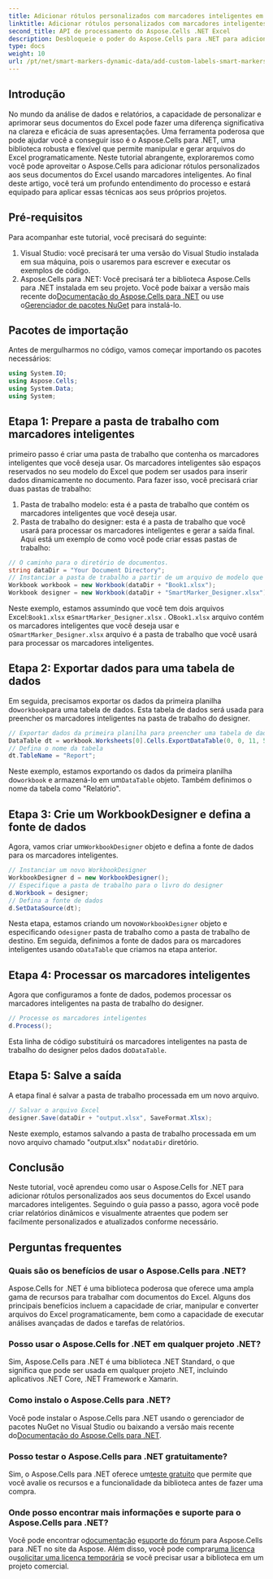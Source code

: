 ```yaml
---
title: Adicionar rótulos personalizados com marcadores inteligentes em Aspose.Cells
linktitle: Adicionar rótulos personalizados com marcadores inteligentes em Aspose.Cells
second_title: API de processamento do Aspose.Cells .NET Excel
description: Desbloqueie o poder do Aspose.Cells para .NET para adicionar rótulos personalizados e marcadores inteligentes aos seus documentos do Excel. Siga este tutorial passo a passo e crie relatórios dinâmicos e visualmente atraentes.
type: docs
weight: 10
url: /pt/net/smart-markers-dynamic-data/add-custom-labels-smart-markers/
---
```

## Introdução
No mundo da análise de dados e relatórios, a capacidade de personalizar e aprimorar seus documentos do Excel pode fazer uma diferença significativa na clareza e eficácia de suas apresentações. Uma ferramenta poderosa que pode ajudar você a conseguir isso é o Aspose.Cells para .NET, uma biblioteca robusta e flexível que permite manipular e gerar arquivos do Excel programaticamente.
Neste tutorial abrangente, exploraremos como você pode aproveitar o Aspose.Cells para adicionar rótulos personalizados aos seus documentos do Excel usando marcadores inteligentes. Ao final deste artigo, você terá um profundo entendimento do processo e estará equipado para aplicar essas técnicas aos seus próprios projetos.
## Pré-requisitos
Para acompanhar este tutorial, você precisará do seguinte:
1. Visual Studio: você precisará ter uma versão do Visual Studio instalada em sua máquina, pois o usaremos para escrever e executar os exemplos de código.
2.  Aspose.Cells para .NET: Você precisará ter a biblioteca Aspose.Cells para .NET instalada em seu projeto. Você pode baixar a versão mais recente do[Documentação do Aspose.Cells para .NET](https://reference.aspose.com/cells/net/) ou use o[Gerenciador de pacotes NuGet](https://www.nuget.org/packages/Aspose.Cells/) para instalá-lo.
## Pacotes de importação
Antes de mergulharmos no código, vamos começar importando os pacotes necessários:
```csharp
using System.IO;
using Aspose.Cells;
using System.Data;
using System;
```
## Etapa 1: Prepare a pasta de trabalho com marcadores inteligentes
primeiro passo é criar uma pasta de trabalho que contenha os marcadores inteligentes que você deseja usar. Os marcadores inteligentes são espaços reservados no seu modelo do Excel que podem ser usados para inserir dados dinamicamente no documento.
Para fazer isso, você precisará criar duas pastas de trabalho:
1. Pasta de trabalho modelo: esta é a pasta de trabalho que contém os marcadores inteligentes que você deseja usar.
2. Pasta de trabalho do designer: esta é a pasta de trabalho que você usará para processar os marcadores inteligentes e gerar a saída final.
Aqui está um exemplo de como você pode criar essas pastas de trabalho:
```csharp
// O caminho para o diretório de documentos.
string dataDir = "Your Document Directory";
// Instanciar a pasta de trabalho a partir de um arquivo de modelo que contém marcadores inteligentes
Workbook workbook = new Workbook(dataDir + "Book1.xlsx");
Workbook designer = new Workbook(dataDir + "SmartMarker_Designer.xlsx");
```
 Neste exemplo, estamos assumindo que você tem dois arquivos Excel:`Book1.xlsx` e`SmartMarker_Designer.xlsx` . O`Book1.xlsx` arquivo contém os marcadores inteligentes que você deseja usar e o`SmartMarker_Designer.xlsx` arquivo é a pasta de trabalho que você usará para processar os marcadores inteligentes.
## Etapa 2: Exportar dados para uma tabela de dados
 Em seguida, precisamos exportar os dados da primeira planilha do`workbook`para uma tabela de dados. Esta tabela de dados será usada para preencher os marcadores inteligentes na pasta de trabalho do designer.
```csharp
// Exportar dados da primeira planilha para preencher uma tabela de dados
DataTable dt = workbook.Worksheets[0].Cells.ExportDataTable(0, 0, 11, 5, true);
// Defina o nome da tabela
dt.TableName = "Report";
```
 Neste exemplo, estamos exportando os dados da primeira planilha do`workbook` e armazená-lo em um`DataTable` objeto. Também definimos o nome da tabela como "Relatório".
## Etapa 3: Crie um WorkbookDesigner e defina a fonte de dados
 Agora, vamos criar um`WorkbookDesigner` objeto e defina a fonte de dados para os marcadores inteligentes.
```csharp
// Instanciar um novo WorkbookDesigner
WorkbookDesigner d = new WorkbookDesigner();
// Especifique a pasta de trabalho para o livro do designer
d.Workbook = designer;
// Defina a fonte de dados
d.SetDataSource(dt);
```
 Nesta etapa, estamos criando um novo`WorkbookDesigner` objeto e especificando o`designer` pasta de trabalho como a pasta de trabalho de destino. Em seguida, definimos a fonte de dados para os marcadores inteligentes usando o`DataTable` que criamos na etapa anterior.
## Etapa 4: Processar os marcadores inteligentes
Agora que configuramos a fonte de dados, podemos processar os marcadores inteligentes na pasta de trabalho do designer.
```csharp
// Processe os marcadores inteligentes
d.Process();
```
Esta linha de código substituirá os marcadores inteligentes na pasta de trabalho do designer pelos dados do`DataTable`.
## Etapa 5: Salve a saída
A etapa final é salvar a pasta de trabalho processada em um novo arquivo.
```csharp
// Salvar o arquivo Excel
designer.Save(dataDir + "output.xlsx", SaveFormat.Xlsx);
```
 Neste exemplo, estamos salvando a pasta de trabalho processada em um novo arquivo chamado "output.xlsx" no`dataDir` diretório.
## Conclusão
Neste tutorial, você aprendeu como usar o Aspose.Cells for .NET para adicionar rótulos personalizados aos seus documentos do Excel usando marcadores inteligentes. Seguindo o guia passo a passo, agora você pode criar relatórios dinâmicos e visualmente atraentes que podem ser facilmente personalizados e atualizados conforme necessário.
## Perguntas frequentes
### Quais são os benefícios de usar o Aspose.Cells para .NET?
Aspose.Cells for .NET é uma biblioteca poderosa que oferece uma ampla gama de recursos para trabalhar com documentos do Excel. Alguns dos principais benefícios incluem a capacidade de criar, manipular e converter arquivos do Excel programaticamente, bem como a capacidade de executar análises avançadas de dados e tarefas de relatórios.
### Posso usar o Aspose.Cells for .NET em qualquer projeto .NET?
Sim, Aspose.Cells para .NET é uma biblioteca .NET Standard, o que significa que pode ser usada em qualquer projeto .NET, incluindo aplicativos .NET Core, .NET Framework e Xamarin.
### Como instalo o Aspose.Cells para .NET?
 Você pode instalar o Aspose.Cells para .NET usando o gerenciador de pacotes NuGet no Visual Studio ou baixando a versão mais recente do[Documentação do Aspose.Cells para .NET](https://reference.aspose.com/cells/net/).
### Posso testar o Aspose.Cells para .NET gratuitamente?
 Sim, o Aspose.Cells para .NET oferece um[teste gratuito](https://releases.aspose.com/) que permite que você avalie os recursos e a funcionalidade da biblioteca antes de fazer uma compra.
### Onde posso encontrar mais informações e suporte para o Aspose.Cells para .NET?
 Você pode encontrar o[documentação](https://reference.aspose.com/cells/net/) e[suporte do fórum](https://forum.aspose.com/c/cells/9) para Aspose.Cells para .NET no site da Aspose. Além disso, você pode comprar[uma licença](https://purchase.aspose.com/buy) ou[solicitar uma licença temporária](https://purchase.aspose.com/temporary-license/) se você precisar usar a biblioteca em um projeto comercial.